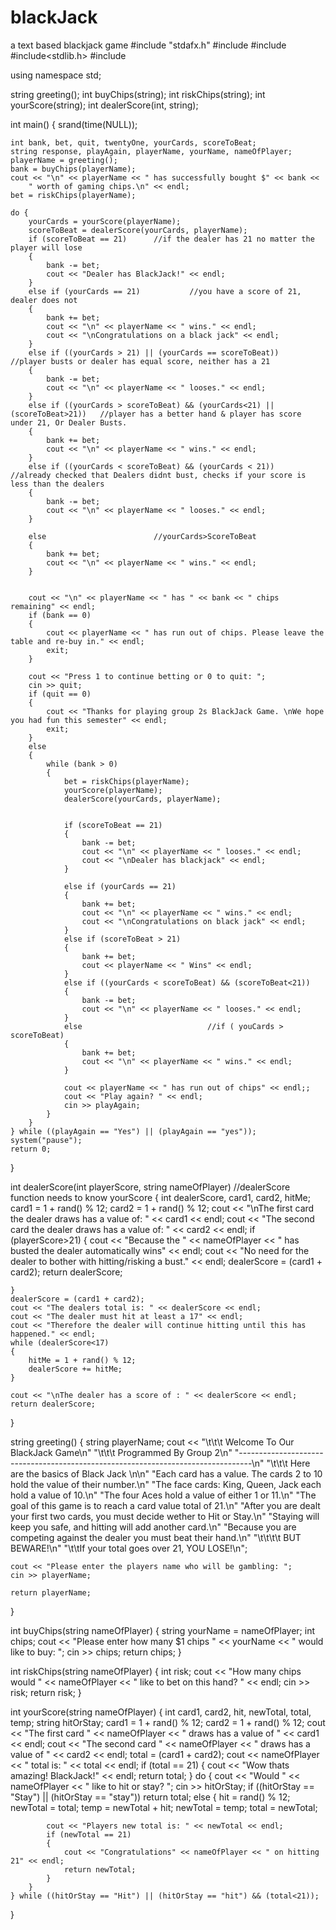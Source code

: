 # blackJack
a text based blackjack game
#include "stdafx.h"
#include<iostream>
#include<string>
#include<stdlib.h>
#include<ctime>


using namespace std;

string greeting();
int buyChips(string);
int riskChips(string);
int yourScore(string);
int dealerScore(int, string);

int main()
{
	srand(time(NULL));

	int bank, bet, quit, twentyOne, yourCards, scoreToBeat;
	string response, playAgain, playerName, yourName, nameOfPlayer;
	playerName = greeting();
	bank = buyChips(playerName);
	cout << "\n" << playerName << " has successfully bought $" << bank <<
		" worth of gaming chips.\n" << endl;
	bet = riskChips(playerName);

	do {
		yourCards = yourScore(playerName);
		scoreToBeat = dealerScore(yourCards, playerName);
		if (scoreToBeat == 21)		//if the dealer has 21 no matter the player will lose 
		{
			bank -= bet;
			cout << "Dealer has BlackJack!" << endl;
		}
		else if (yourCards == 21) 			//you have a score of 21, dealer does not
		{
			bank += bet;
			cout << "\n" << playerName << " wins." << endl;
			cout << "\nCongratulations on a black jack" << endl;
		}
		else if ((yourCards > 21) || (yourCards == scoreToBeat))  		//player busts or dealer has equal score, neither has a 21
		{
			bank -= bet;
			cout << "\n" << playerName << " looses." << endl;
		}
		else if ((yourCards > scoreToBeat) && (yourCards<21) || (scoreToBeat>21))  	//player has a better hand & player has score under 21, Or Dealer Busts.
		{
			bank += bet;
			cout << "\n" << playerName << " wins." << endl;
		}
		else if ((yourCards < scoreToBeat) && (yourCards < 21))		//already checked that Dealers didnt bust, checks if your score is less than the dealers
		{
			bank -= bet;
			cout << "\n" << playerName << " looses." << endl;
		}

		else 						//yourCards>ScoreToBeat
		{
			bank += bet;
			cout << "\n" << playerName << " wins." << endl;
		}


		cout << "\n" << playerName << " has " << bank << " chips remaining" << endl;
		if (bank == 0)
		{
			cout << playerName << " has run out of chips. Please leave the table and re-buy in." << endl;
			exit;
		}

		cout << "Press 1 to continue betting or 0 to quit: ";
		cin >> quit;
		if (quit == 0)
		{
			cout << "Thanks for playing group 2s BlackJack Game. \nWe hope you had fun this semester" << endl;
			exit;
		}
		else
		{
			while (bank > 0)
			{
				bet = riskChips(playerName);
				yourScore(playerName);
				dealerScore(yourCards, playerName);


				if (scoreToBeat == 21)
				{
					bank -= bet;
					cout << "\n" << playerName << " looses." << endl;
					cout << "\nDealer has blackjack" << endl;
				}

				else if (yourCards == 21)
				{
					bank += bet;
					cout << "\n" << playerName << " wins." << endl;
					cout << "\nCongratulations on black jack" << endl;
				}
				else if (scoreToBeat > 21)
				{
					bank += bet;
					cout << playerName << " Wins" << endl;
				}
				else if ((yourCards < scoreToBeat) && (scoreToBeat<21))
				{
					bank -= bet;
					cout << "\n" << playerName << " looses." << endl;
				}
				else 							//if ( youCards > scoreToBeat) 
				{
					bank += bet;
					cout << "\n" << playerName << " wins." << endl;
				}

				cout << playerName << " has run out of chips" << endl;;
				cout << "Play again? " << endl;
				cin >> playAgain;
			}
		}
	} while ((playAgain == "Yes") || (playAgain == "yes"));
	system("pause");
	return 0;
}

int dealerScore(int playerScore, string nameOfPlayer) //dealerScore function needs to know yourScore
{
	int dealerScore, card1, card2, hitMe;
	card1 = 1 + rand() % 12;
	card2 = 1 + rand() % 12;
	cout << "\nThe first card the dealer draws has a value of: " << card1 << endl;
	cout << "The second card the dealer draws has a value of: " << card2 << endl;
	if (playerScore>21)
	{
		cout << "Because the " << nameOfPlayer << " has busted the dealer automatically wins" << endl;
		cout << "No need for the dealer to bother with hitting/risking a bust." << endl;
		dealerScore = (card1 + card2);
		return dealerScore;

	}
	dealerScore = (card1 + card2);
	cout << "The dealers total is: " << dealerScore << endl;
	cout << "The dealer must hit at least a 17" << endl;
	cout << "Therefore the dealer will continue hitting until this has happened." << endl;
	while (dealerScore<17)
	{
		hitMe = 1 + rand() % 12;
		dealerScore += hitMe;
	}

	cout << "\nThe dealer has a score of : " << dealerScore << endl;
	return dealerScore;
}

string greeting()
{
	string playerName;
	cout << "\t\t\t Welcome To Our BlackJack Game\n"
		"\t\t\t Programmed By Group 2\n"
		"---------------------------------------------------------------------------------\n"
		"\t\t\t Here are the basics of Black Jack \n\n"
		"Each card has a value. The cards 2 to 10 hold the value of their number.\n"
		"The face cards: King, Queen, Jack each hold a value of 10.\n"
		"The four Aces hold a value of either 1 or 11.\n"
		"The goal of this game is to reach a card value total of 21.\n"
		"After you are dealt your first two cards, you must decide wether to Hit or Stay.\n"
		"Staying will keep you safe, and hitting will add another card.\n"
		"Because you are competing against the dealer you must beat their hand.\n"
		"\t\t\t\t BUT BEWARE!\n"
		"\t\tIf your total goes over 21, YOU LOSE!\n";

	cout << "Please enter the players name who will be gambling: ";
	cin >> playerName;

	return playerName;
}

int buyChips(string nameOfPlayer)
{
	string yourName = nameOfPlayer;
	int chips;
	cout << "Please enter how many $1 chips " << yourName << " would like to buy: ";
	cin >> chips;
	return chips;
}

int riskChips(string nameOfPlayer)
{
	int risk;
	cout << "How many chips would " << nameOfPlayer << " like to bet on this hand? " << endl;
	cin >> risk;
	return risk;
}

int yourScore(string nameOfPlayer)
{
	int card1, card2, hit, newTotal, total, temp;
	string hitOrStay;
	card1 = 1 + rand() % 12;
	card2 = 1 + rand() % 12;
	cout << "The first card " << nameOfPlayer << " draws has a value of " << card1 << endl;
	cout << "The second card " << nameOfPlayer << " draws has a value of " << card2 << endl;
	total = (card1 + card2);
	cout << nameOfPlayer << " total is: " << total << endl;
	if (total == 21)
	{
		cout << "Wow thats amazing! BlackJack!" << endl;
		return total;
	}
	do
	{
		cout << "Would " << nameOfPlayer << " like to hit or stay? ";
		cin >> hitOrStay;
		if ((hitOrStay == "Stay") || (hitOrStay == "stay"))
			return total;
		else
		{
			hit = rand() % 12;
			newTotal = total;
			temp = newTotal + hit;
			newTotal = temp;
			total = newTotal;

			cout << "Players new total is: " << newTotal << endl;
			if (newTotal == 21)
			{
				cout << "Congratulations" << nameOfPlayer << " on hitting 21" << endl;
				return newTotal;
			}
		}
	} while ((hitOrStay == "Hit") || (hitOrStay == "hit") && (total<21));
}
